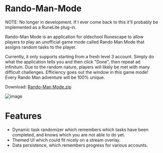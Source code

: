 # Rando-Man-Mode
NOTE: No longer in development. If I ever come back to this it'll probably be implemented as a RuneLite plug-in.

Rando-Man Mode is an application for oldschool Runescape to allow players to play an unofficial game mode called Rando Man Mode that assigns random tasks to the player.

Currently, it only supports starting from a fresh level 3 account. Simply do what the application tells you and then click "Done", then repeat ad infinitum. Due to the random nature, players will likely be met with many difficult challenges. Efficiency goes out the window in this game mode! Every Rando Man adventure will be 100% unique.

Download: [Rando-Man Mode.zip](https://github.com/drewlith/Rando-Man-Mode/files/8544223/Rando-Man.Mode.zip)

![image](https://user-images.githubusercontent.com/74074951/164861210-822174c5-fb9a-4b24-bac2-4762153251b3.png)

# Features
- Dynamic task randomizer which remembers which tasks have been completed, and knows which you are not able to do yet.
- Themed UI which could fit nicely on a stream overlay.
- Data persistence, which remembers progress for various accounts.
